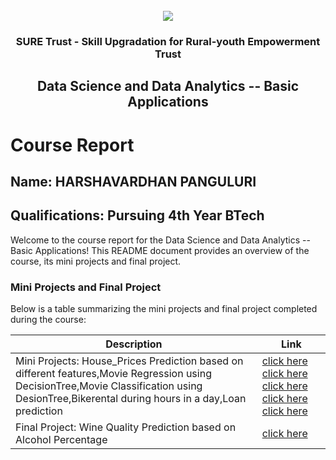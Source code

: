 <!-- PROJECT LOGO -->
<br />

<div align="center">
   <img src='https://user-images.githubusercontent.com/73131499/166115643-d3187f47-d38f-41b2-ae42-5ecbbc60de14.png' />


<h3 align="center">SURE Trust - Skill Upgradation for Rural-youth Empowerment Trust</h3>
  <h2> Data Science and Data Analytics -- Basic Applications </h2>
</div>

# Course Report

## Name: HARSHAVARDHAN PANGULURI

## Qualifications: Pursuing 4th Year BTech

Welcome to the course report for the Data Science and Data Analytics -- Basic Applications! This README document provides an overview of the course, its mini projects and final project.

### Mini Projects and Final Project

Below is a table summarizing the mini projects and final project completed during the course:

| Description                               | Link                                    |
|-------------------------------------------|-----------------------------------------|
| Mini Projects: House_Prices Prediction based on different features,Movie Regression using DecisionTree,Movie Classification using DesionTree,Bikerental during hours in a day,Loan prediction| [click here](https://github.com/sure-trust/G7_DS/tree/main/Mini%20Projects/Harsha%20Vardhan/House_price) [click here](https://github.com/sure-trust/G7_DS/tree/main/Mini%20Projects/Harsha%20Vardhan/Movie%20Regressor) [click here](https://github.com/sure-trust/G7_DS/tree/main/Mini%20Projects/Harsha%20Vardhan/Movie%20classification) [click here](https://github.com/sure-trust/G7_DS/tree/main/Mini%20Projects/Harsha%20Vardhan/bike%20rental) [click here](https://github.com/sure-trust/G7_DS/tree/main/Mini%20Projects/Harsha%20Vardhan/loan%20prediction)                   |
| Final Project: Wine Quality Prediction based on Alcohol Percentage     | [click here](https://github.com/sure-trust/G7_DS/tree/main/Final%20Capstone%20Project/Harsha%20Vardhan/Final)                        |
